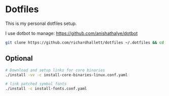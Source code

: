 # Dotfiles

This is my personal dotfiles setup.

I use dotbot to manage: https://github.com/anishathalye/dotbot

```bash
git clone https://github.com/richardhallett/dotfiles ~/.dotfiles && cd ~/.dotfiles && ./install
```

## Optional
```bash
# Download and setup links for core binaries
./install -vv -c install-core-binaries-linux.conf.yaml
```

```bash
# link patched symbol fonts
./install -c install-fonts.conf.yaml
```

